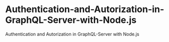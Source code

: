 # Authentication-and-Autorization-in-GraphQL-Server-with-Node.js
Authentication and Autorization in GraphQL-Server with Node.js
